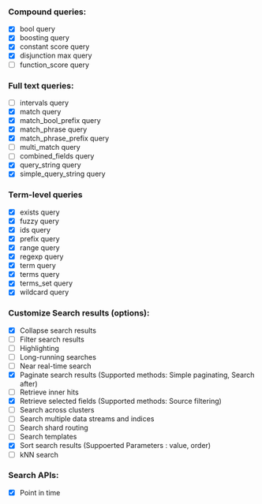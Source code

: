 ### Compound queries:

- [x] bool query
- [x] boosting query
- [x] constant score query 
- [x] disjunction max query
- [ ] function_score query

### Full text queries:

- [ ] intervals query
- [x] match query
- [x] match_bool_prefix query
- [x] match_phrase query
- [x] match_phrase_prefix query
- [ ] multi_match query
- [ ] combined_fields query
- [x] query_string query 
- [x] simple_query_string query

### Term-level queries

- [x] exists query
- [x] fuzzy query
- [x] ids query
- [x] prefix query
- [x] range query
- [x] regexp query
- [x] term query
- [x] terms query
- [x] terms_set query
- [x] wildcard query

### Customize Search results (options):

- [x] Collapse search results
- [ ] Filter search results
- [ ] Highlighting
- [ ] Long-running searches
- [ ] Near real-time search
- [x] Paginate search results (Supported methods: Simple paginating, Search after)
- [ ] Retrieve inner hits
- [x] Retrieve selected fields (Supported methods: Source filtering)
- [ ] Search across clusters
- [ ] Search multiple data streams and indices
- [ ] Search shard routing
- [ ] Search templates
- [x] Sort search results (Suppoerted Parameters : value, order)
- [ ] kNN search

### Search APIs:

- [x] Point in time
